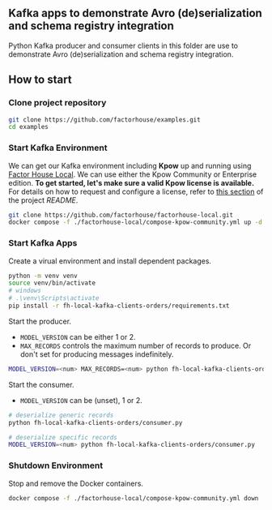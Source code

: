 ## Kafka apps to demonstrate Avro (de)serialization and schema registry integration

Python Kafka producer and consumer clients in this folder are use to demonstrate Avro (de)serialization and schema registry integration.

## How to start

### Clone project repository

```bash
git clone https://github.com/factorhouse/examples.git
cd examples
```

### Start Kafka Environment

We can get our Kafka environment including **Kpow** up and running using [Factor House Local](https://github.com/factorhouse/factorhouse-local). We can use either the Kpow Community or Enterprise edition. **To get started, let's make sure a valid Kpow license is available.** For details on how to request and configure a license, refer to [this section](https://github.com/factorhouse/factorhouse-local?tab=readme-ov-file#update-kpow-and-flex-licenses) of the project _README_.

```bash
git clone https://github.com/factorhouse/factorhouse-local.git
docker compose -f ./factorhouse-local/compose-kpow-community.yml up -d
```

### Start Kafka Apps

Create a virual environment and install dependent packages.

```bash
python -m venv venv
source venv/bin/activate
# windows
# .\venv\Scripts\activate
pip install -r fh-local-kafka-clients-orders/requirements.txt
```

Start the producer.

- `MODEL_VERSION` can be either 1 or 2.
- `MAX_RECORDS` controls the maximum number of records to produce. Or don't set for producing messages indefinitely.

```bash
MODEL_VERSION=<num> MAX_RECORDS=<num> python fh-local-kafka-clients-orders/producer.py
```

Start the consumer.

- `MODEL_VERSION` can be (unset), 1 or 2.

```bash
# deserialize generic records
python fh-local-kafka-clients-orders/consumer.py

# deserialize specific records
MODEL_VERSION=<num> python fh-local-kafka-clients-orders/consumer.py
```

### Shutdown Environment

Stop and remove the Docker containers.

```bash
docker compose -f ./factorhouse-local/compose-kpow-community.yml down
```

